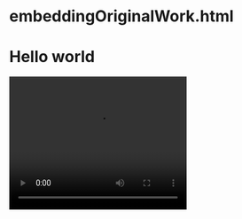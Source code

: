 # embeddingOriginalWork.html

<!DOCTYPE html>
<html>
   <head>
     <title>Hello world</title>
   <head>
   <body>
     <h1>Hello world</h1>
      <video width="320" height="240" controls>
  <source src="movie.mp4" type="video/mp4">
  <source src="movie.ogg" type="video/ogg">
Your browser does not support the video tag.
</video>
   </body>
</html>

